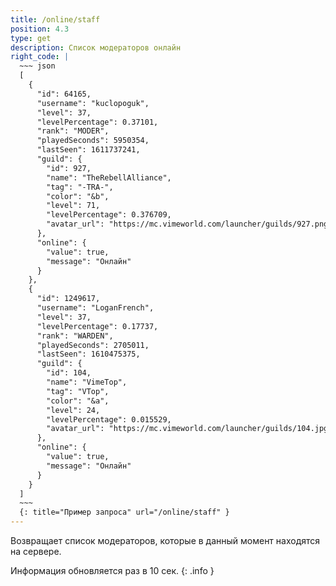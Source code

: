 ```yaml
---
title: /online/staff
position: 4.3
type: get
description: Список модераторов онлайн
right_code: |
  ~~~ json
  [
    {
      "id": 64165,
      "username": "kuclopoguk",
      "level": 37,
      "levelPercentage": 0.37101,
      "rank": "MODER",
      "playedSeconds": 5950354,
      "lastSeen": 1611737241,
      "guild": {
        "id": 927,
        "name": "TheRebellAlliance",
        "tag": "-TRA-",
        "color": "&b",
        "level": 71,
        "levelPercentage": 0.376709,
        "avatar_url": "https://mc.vimeworld.com/launcher/guilds/927.png"
      },
      "online": {
        "value": true,
        "message": "Онлайн"
      }
    },
    {
      "id": 1249617,
      "username": "LoganFrench",
      "level": 37,
      "levelPercentage": 0.17737,
      "rank": "WARDEN",
      "playedSeconds": 2705011,
      "lastSeen": 1610475375,
      "guild": {
        "id": 104,
        "name": "VimeTop",
        "tag": "VTop",
        "color": "&a",
        "level": 24,
        "levelPercentage": 0.015529,
        "avatar_url": "https://mc.vimeworld.com/launcher/guilds/104.jpg"
      },
      "online": {
        "value": true,
        "message": "Онлайн"
      }
    }
  ]
  ~~~
  {: title="Пример запроса" url="/online/staff" }
---
```


Возвращает список модераторов, которые в данный момент находятся на сервере.

Информация обновляется раз в 10 сек.
{: .info }
